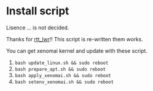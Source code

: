 # Install script
Lisence ... is not decided.

Thanks for [rtt_lwr](http://rtt-lwr.readthedocs.io/en/latest/rtpc/xenomai3.html)!!
This script is re-written them works.

You can get xenomai kernel and update with these script.

1. `bash update_linux.sh && sudo reboot`
2. `bash prepare_apt.sh && sudo reboot`
3. `bash apply_xenomai.sh && sudo reboot`
4. `bash setenv_xenomai.sh && sudo reboot`
